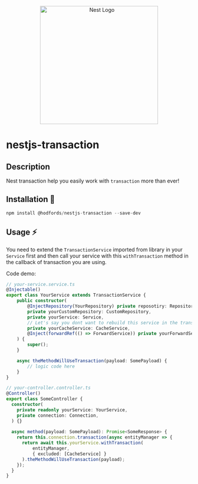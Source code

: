 <p align="center">
  <a href="http://nestjs.com/" target="blank"><img src="https://nestjs.com/img/logo_text.svg" width="320" alt="Nest Logo" /></a>
</p>

# nestjs-transaction

## Description
Nest transaction help you easily work with `transaction` more than ever!

## Installation 🤖
```ts
npm install @hodfords/nestjs-transaction --save-dev
```

## Usage ⚡
You need to extend the `TransactionService` imported from library in your `Service` first
and then call your service with this `withTransaction` method in the callback of transaction you are using.

Code demo:
```typescript
// your-service.service.ts
@Injectable()
export class YourService extends TransactionService {
    public constructor(
        @InjectRepository(YourRepository) private reposotiry: Repository<Entity>,
        private yourCustomRepository: CustomRepository,
        private yourService: Service,
        // Let's say you dont want to rebuild this service in the transaction
        private yourCacheService: CacheService,
        @Inject(forwardRef(() => ForwardService)) private yourForwardService: ForwardService
    ) {
        super();
    }

    async theMethodWillUseTransaction(payload: SomePayload) {
        // logic code here
    }
}

```

```typescript
// your-controller.controller.ts
@Controller()
export class SomeController {
  constructor(
    private readonly yourService: YourService,
    private connection: Connection,
  ) {}
  
  async method(payload: SomePayload): Promise<SomeResponse> {
    return this.connection.transaction(async entityManager => {
      return await this.yourService.withTransaction(
          entityManager,
          { excluded: [CacheService] }
      ).theMethodWillUseTransaction(payload);
    });
  }
}
```
